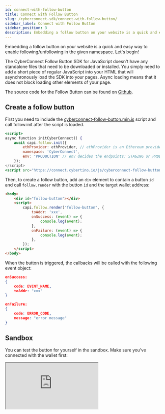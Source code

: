 ```yaml
---
id: connect-with-follow-button
title: Connect with Follow Button
slug: /cyberconnect-sdk/connect-with-follow-button/
sidebar_label: Connect with Follow Button
sidebar_position: 3
description: Embedding a follow button on your website is a quick and easy way to enable following/unfollowing in the given namespace.
---
```


Embedding a follow button on your website is a quick and easy way to enable following/unfollowing in the given namespace. Let's begin!

The CyberConnect Follow Button SDK for JavaScript doesn't have any standalone files that need to be downloaded or installed. You simply need to add a short piece of regular JavaScript into your HTML that will asynchronously load the SDK into your pages. Async loading means that it does not block loading other elements of your page.

The source code for the Follow Button can be found on [Github](https://github.com/cyberconnecthq/follow-button).

## Create a follow button

First you need to include the [cyberconnect-follow-button.min.js](https://connect.cybertino.io/js/cyberconnect-follow-button.min.js) script and call follow.init after the script is loaded.

```jsx
<script>
async function initCyberConnect() {
    await capi.follow.init({
        ethProvider: ethProvider, // ethProvider is an Ethereum provider
	    namespace: 'CyberConnect',
	    env: 'PRODUCTION' // env decides the endpoints: STAGING or PRODUCTION (default)
    });
</script>
<script src="https://connect.cybertino.io/js/cyberconnect-follow-button.min.js" defer onload="initCyberConnect"></script>
```

Then, to create a follow button, add an `div` element to contain a button `id` and call `follow.render` with the button `id` and the target wallet address:

```html
<body>
    <div id="follow-button"></div>
    <script>
        capi.follow.render("follow-button", {
            toAddr: 'xxx',
            onSuccess: (event) => {
                console.log(event);
            },
            onFailure: (event) => {
                console.log(event);
            },
        });
    </script>
</body>
```

When the button is triggered, the callbacks will be called with the following event object:

```json
onSuccess:
{
    code: EVENT_NAME,
    toAddr: "xxx"
}

onFailure:
{
    code: ERROR_CODE,
    message: "error message"
}
```

## Sandbox

You can test the button for yourself in the sandbox. Make sure you've connected with the wallet first:

<iframe src="https://codesandbox.io/embed/connect-with-follow-button-lujbw8?codemirror=1&fontsize=14&hidenavigation=0&theme=dark&runonclick=1&view=split"
    title="connect-with-follow-button"
    allow="accelerometer; ambient-light-sensor; camera; encrypted-media; geolocation; gyroscope; hid; microphone; midi; payment; usb; vr; xr-spatial-tracking"
    sandbox="allow-forms allow-modals allow-popups allow-presentation allow-same-origin allow-scripts"
></iframe>
